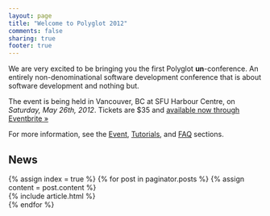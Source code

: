 ```yaml
---
layout: page
title: "Welcome to Polyglot 2012"
comments: false
sharing: true
footer: true
---
```


We are very excited to be bringing you the first Polyglot __un__-conference. An entirely non-denominational software
development conference that is about software development and nothing but.

The event is being held in Vancouver, BC at SFU Harbour Centre, on *Saturday, May 26th, 2012*. Tickets are $35 and [available now through Eventbrite »](https://polyglotconf2012.eventbrite.com/)

For more information, see the [Event](/event), [Tutorials](/tutorials), and [FAQ](/faq) sections.

## News

<div class="blog-index">
  {% assign index = true %}
  {% for post in paginator.posts %}
  {% assign content = post.content %}
    <article>
      {% include article.html %}
    </article>
  {% endfor %}
</div>

